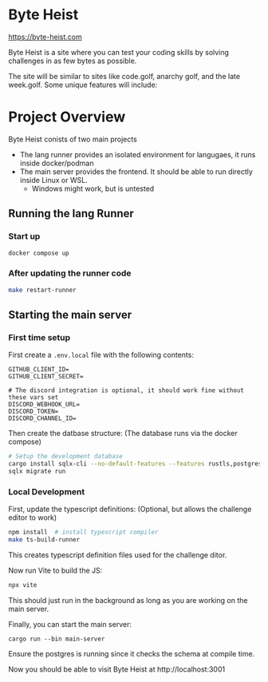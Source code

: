 # Byte Heist

https://byte-heist.com

Byte Heist is a site where you can test your coding skills by solving challenges in as few bytes as possible.

The site will be similar to sites like code.golf, anarchy golf, and the late week.golf. Some unique features will include:

# Project Overview

Byte Heist conists of two main projects

- The lang runner provides an isolated environment for langugaes, it runs inside docker/podman
- The main server provides the frontend. It should be able to run directly inside Linux or WSL.
  - Windows might work, but is untested

## Running the lang Runner

### Start up

```bash
docker compose up
```

### After updating the runner code

```bash
make restart-runner
```

## Starting the main server

### First time setup

First create a `.env.local` file with the following contents:

```
GITHUB_CLIENT_ID=
GITHUB_CLIENT_SECRET=

# The discord integration is optional, it should work fine without these vars set
DISCORD_WEBHOOK_URL=
DISCORD_TOKEN=
DISCORD_CHANNEL_ID=
```

Then create the datbase structure: (The database runs via the docker compose)

```bash
# Setup the development database
cargo install sqlx-cli --no-default-features --features rustls,postgres
sqlx migrate run
```

### Local Development

First, update the typescript definitions: (Optional, but allows the challenge editor to work)

```bash
npm install  # install typescript compiler
make ts-build-runner
```

This creates typescript definition files used for the challenge ditor.

Now run Vite to build the JS:

```bash
npx vite
```

This should just run in the background as long as you are working on the main server.

Finally, you can start the main server:

```
cargo run --bin main-server
```

Ensure the postgres is running since it checks the schema at compile time.

Now you should be able to visit Byte Heist at http://localhost:3001
